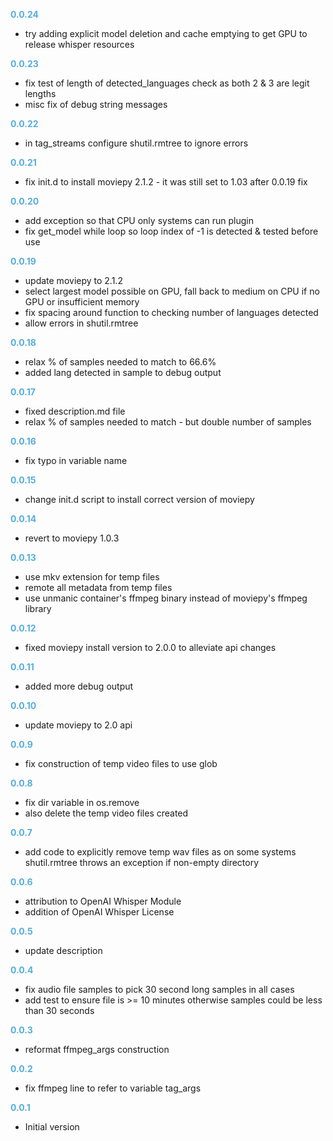 
**<span style="color:#56adda">0.0.24</span>**
- try adding explicit model deletion and cache emptying to get GPU to release whisper resources

**<span style="color:#56adda">0.0.23</span>**
- fix test of length of detected_languages check as both 2 & 3 are legit lengths
- misc fix of debug string messages

**<span style="color:#56adda">0.0.22</span>**
- in tag_streams configure shutil.rmtree to ignore errors

**<span style="color:#56adda">0.0.21</span>**
- fix init.d to install moviepy 2.1.2 - it was still set to 1.03 after 0.0.19 fix

**<span style="color:#56adda">0.0.20</span>**
- add exception so that CPU only systems can run plugin
- fix get_model while loop so loop index of -1 is detected & tested before use

**<span style="color:#56adda">0.0.19</span>**
- update moviepy to 2.1.2
- select largest model possible on GPU, fall back to medium on CPU if no GPU or insufficient memory
- fix spacing around function to checking number of languages detected
- allow errors in shutil.rmtree

**<span style="color:#56adda">0.0.18</span>**
- relax % of samples needed to match to 66.6%
- added lang detected in sample to debug output

**<span style="color:#56adda">0.0.17</span>**
- fixed description.md file
- relax % of samples needed to match - but double number of samples

**<span style="color:#56adda">0.0.16</span>**
- fix typo in variable name

**<span style="color:#56adda">0.0.15</span>**
- change init.d script to install correct version of moviepy

**<span style="color:#56adda">0.0.14</span>**
- revert to moviepy 1.0.3

**<span style="color:#56adda">0.0.13</span>**
- use mkv extension for temp files
- remote all metadata from temp files
- use unmanic container's ffmpeg binary instead of moviepy's ffmpeg library

**<span style="color:#56adda">0.0.12</span>**
- fixed moviepy install version to 2.0.0 to alleviate api changes

**<span style="color:#56adda">0.0.11</span>**
- added more debug output

**<span style="color:#56adda">0.0.10</span>**
- update moviepy to 2.0 api

**<span style="color:#56adda">0.0.9</span>**
- fix construction of temp video files to use glob

**<span style="color:#56adda">0.0.8</span>**
- fix dir variable in os.remove
- also delete the temp video files created

**<span style="color:#56adda">0.0.7</span>**
- add code to explicitly remove temp wav files as on some systems shutil.rmtree throws an exception if non-empty directory 

**<span style="color:#56adda">0.0.6</span>**
- attribution to OpenAI Whisper Module
- addition of OpenAI Whisper License

**<span style="color:#56adda">0.0.5</span>**
- update description 

**<span style="color:#56adda">0.0.4</span>**
- fix audio file samples to pick 30 second long samples in all cases
- add test to ensure file is >= 10 minutes otherwise samples could be less than 30 seconds

**<span style="color:#56adda">0.0.3</span>**
- reformat ffmpeg_args construction

**<span style="color:#56adda">0.0.2</span>**
- fix ffmpeg line to refer to variable tag_args

**<span style="color:#56adda">0.0.1</span>**
- Initial version
